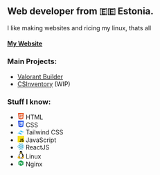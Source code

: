 ## Web developer from 🇪🇪 Estonia.

I like making websites and ricing my linux, thats all

#### [My Website](https://www.domitori.xyz/)

### Main Projects:
* [Valorant Builder](https://www.valorantbuilder.com/)  
* [CSInventory](https://csinventory.net) (WIP)

### Stuff I know:  
* <img src="https://raw.githubusercontent.com/dom1torii/dom1torii/main/html.svg" width="15px"> HTML  
* <img src="https://raw.githubusercontent.com/dom1torii/dom1torii/main/css.svg" width="15px"> CSS
* <img src="https://raw.githubusercontent.com/dom1torii/dom1torii/main/tailwind.svg" width="15px"> Tailwind CSS   
* <img src="https://raw.githubusercontent.com/dom1torii/dom1torii/main/javascript.svg" width="15px"> JavaScript  
* <img src="https://raw.githubusercontent.com/dom1torii/dom1torii/main/react.svg" width="15px"> ReactJS
* <img src="https://raw.githubusercontent.com/dom1torii/dom1torii/main/tux.svg" width="15px"> Linux
* <img src="https://raw.githubusercontent.com/dom1torii/dom1torii/main/nginx.svg" width="15px"> Nginx
